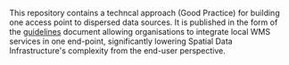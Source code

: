 This repository contains a techncal approach (Good Practice) for building one access point to dispersed data sources. It is published in the form of the [guidelines](https://github.com/marty1357/gp-single-access-point/blob/main/gp-single-access-point.md) document allowing organisations to integrate local WMS services in one end-point, significantly lowering Spatial Data Infrastructure's complexity from the end-user perspective.
